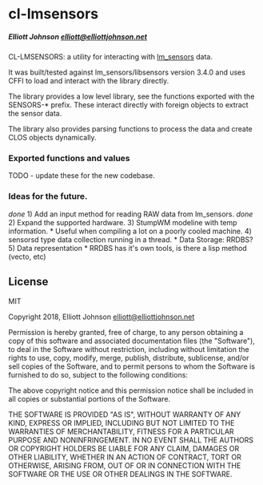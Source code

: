 # cl-lmsensors
##### _Elliott Johnson <elliott@elliottjohnson.net>_

CL-LMSENSORS: a utility for interacting with 
[lm_sensors](https://hwmon.wiki.kernel.org/) data.

It was built/tested against lm_sensors/libsensors version 3.4.0
and uses CFFI to load and interact with the library directly.

The library provides a low level library, see the functions
exported with the SENSORS-* prefix.  These interact directly
with foreign objects to extract the sensor data.

The library also provides parsing functions to process the
data and create CLOS objects dynamically.

### Exported functions and values

TODO - update these for the new codebase.

### Ideas for the future.

*done* 1) Add an input method for reading RAW data from lm_sensors.
*done* 2) Expand the supported hardware.
3) StumpWM modeline with temp information.
     * Useful when compiling a lot on a poorly cooled machine.
4) sensorsd type data collection running in a thread.
     * Data Storage: RRDBS?
5) Data representation
     * RRDBS has it's own tools, is there a lisp method (vecto, etc)

## License

MIT

Copyright 2018, Elliott Johnson <elliott@elliottjohnson.net>

Permission is hereby granted, free of charge, to any person obtaining a copy of this software and associated documentation files (the "Software"), to deal in the Software without restriction, including without limitation the rights to use, copy, modify, merge, publish, distribute, sublicense, and/or sell copies of the Software, and to permit persons to whom the Software is furnished to do so, subject to the following conditions:

The above copyright notice and this permission notice shall be included in all copies or substantial portions of the Software.

THE SOFTWARE IS PROVIDED "AS IS", WITHOUT WARRANTY OF ANY KIND, EXPRESS OR IMPLIED, INCLUDING BUT NOT LIMITED TO THE WARRANTIES OF MERCHANTABILITY, FITNESS FOR A PARTICULAR PURPOSE AND NONINFRINGEMENT. IN NO EVENT SHALL THE AUTHORS OR COPYRIGHT HOLDERS BE LIABLE FOR ANY CLAIM, DAMAGES OR OTHER LIABILITY, WHETHER IN AN ACTION OF CONTRACT, TORT OR OTHERWISE, ARISING FROM, OUT OF OR IN CONNECTION WITH THE SOFTWARE OR THE USE OR OTHER DEALINGS IN THE SOFTWARE.
